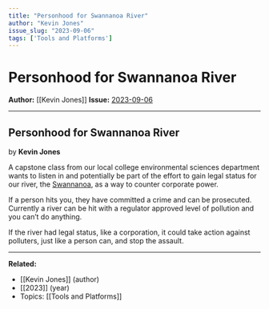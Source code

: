 ```yaml
---
title: "Personhood for Swannanoa River"
author: "Kevin Jones"
issue_slug: "2023-09-06"
tags: ['Tools and Platforms']
---
```


# Personhood for Swannanoa River

**Author:** [[Kevin Jones]]
**Issue:** [2023-09-06](https://plex.collectivesensecommons.org/2023-09-06/)

---

## Personhood for Swannanoa River
by **Kevin Jones**

A capstone class from our local college environmental sciences department wants to listen in and potentially be part of the effort to gain legal status for our river, the [Swannanoa](https://en.wikipedia.org/wiki/Swannanoa_River), as a way to counter corporate power.

If a person hits you, they have committed a crime and can be prosecuted. Currently a river can be hit with a regulator approved level of pollution and you can’t do anything.

If the river had legal status, like a corporation, it could take action against polluters, just like a person can, and stop the assault.

---

**Related:**
- [[Kevin Jones]] (author)
- [[2023]] (year)
- Topics: [[Tools and Platforms]]

